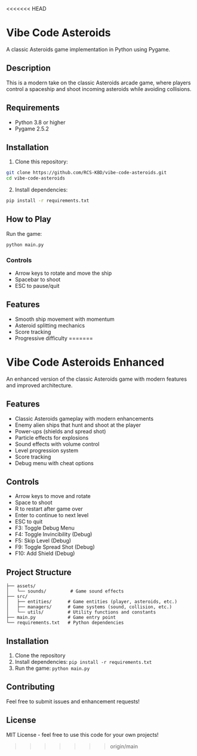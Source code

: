 <<<<<<< HEAD
# Vibe Code Asteroids

A classic Asteroids game implementation in Python using Pygame.

## Description
This is a modern take on the classic Asteroids arcade game, where players control a spaceship and shoot incoming asteroids while avoiding collisions.

## Requirements
- Python 3.8 or higher
- Pygame 2.5.2

## Installation
1. Clone this repository:
```bash
git clone https://github.com/RCS-KBD/vibe-code-asteroids.git
cd vibe-code-asteroids
```

2. Install dependencies:
```bash
pip install -r requirements.txt
```

## How to Play
Run the game:
```bash
python main.py
```

### Controls
- Arrow keys to rotate and move the ship
- Spacebar to shoot
- ESC to pause/quit

## Features
- Smooth ship movement with momentum
- Asteroid splitting mechanics
- Score tracking
- Progressive difficulty
=======
# Vibe Code Asteroids Enhanced

An enhanced version of the classic Asteroids game with modern features and improved architecture.

## Features

- Classic Asteroids gameplay with modern enhancements
- Enemy alien ships that hunt and shoot at the player
- Power-ups (shields and spread shot)
- Particle effects for explosions
- Sound effects with volume control
- Level progression system
- Score tracking
- Debug menu with cheat options

## Controls

- Arrow keys to move and rotate
- Space to shoot
- R to restart after game over
- Enter to continue to next level
- ESC to quit
- F3: Toggle Debug Menu
- F4: Toggle Invincibility (Debug)
- F5: Skip Level (Debug)
- F9: Toggle Spread Shot (Debug)
- F10: Add Shield (Debug)

## Project Structure

```
├── assets/
│   └── sounds/         # Game sound effects
├── src/
│   ├── entities/      # Game entities (player, asteroids, etc.)
│   ├── managers/      # Game systems (sound, collision, etc.)
│   └── utils/         # Utility functions and constants
├── main.py            # Game entry point
└── requirements.txt   # Python dependencies
```

## Installation

1. Clone the repository
2. Install dependencies: `pip install -r requirements.txt`
3. Run the game: `python main.py`

## Contributing

Feel free to submit issues and enhancement requests!

## License

MIT License - feel free to use this code for your own projects!
>>>>>>> origin/main
